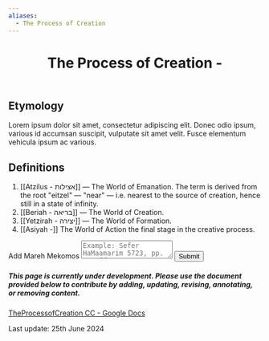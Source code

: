 ```yaml
---
aliases:
  - The Process of Creation
---
```

<div class="card">
<header>
	<h1>The Process of Creation -</h1>
	<p class="subtitle">  </p>
</header>
	<section>
	</section>
</div>

## Etymology

Lorem ipsum dolor sit amet, consectetur adipiscing elit. Donec odio ipsum, various id accumsan suscipit, vulputate sit amet velit. Fusce elementum vehicula ipsum ac various.

## Definitions

1) [[Atzilus - אצילות]] — The World of Emanation. The term is derived
from the root "eitzel" — "near" — i.e. nearest to the source of
creation, hence still in a state of infinity.
2) [[Beriah - בריאה]] — The World of Creation.
3) [[Yetzirah - יצירה]] — The World of Formation.
4) [[Asiyah -]] The World of Action
the final stage in the
creative process.

<div class="rectangle">
  <form action="https://submit-form.com/PyS1Ogeqs">
	<input type="hidden" name="page-id" value="TheProcessofCreation">
	<label for="message">Add Mareh Mekomos</label>
	<textarea
	  id="message"
	  name="message"
	  placeholder="Example: Sefer HaMaamarim 5723, pp. 111 ff."
	  required
	></textarea>
	<button type="submit">Submit</button>
  </form>
</div>

<div class="rectangle">
  <h5>This page is currently under development. Please use the document provided below to contribute by adding, updating, revising, annotating, or removing content.</h5>
  <p>
	<a href="https://docs.google.com/document/d/1ixhqqG9xPLi_mIByLt__A8O0ZcYwf92UNf-mQTEeIPo/edit?usp=sharing">TheProcessofCreation CC - Google Docs</a>
  </p>
</div>

<p class="subtitle">
Last update: 25th June 2024
</p>